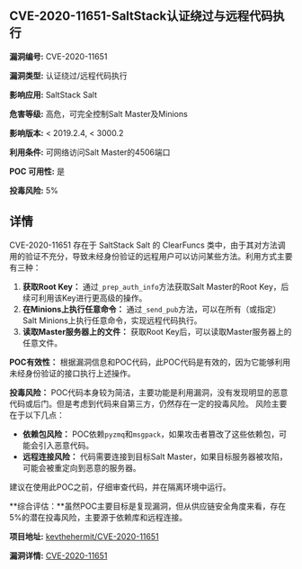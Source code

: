 ## CVE-2020-11651-SaltStack认证绕过与远程代码执行

**漏洞编号:** CVE-2020-11651

**漏洞类型:** 认证绕过/远程代码执行

**影响应用:** SaltStack Salt

**危害等级:** 高危，可完全控制Salt Master及Minions

**影响版本:** < 2019.2.4, < 3000.2

**利用条件:** 可网络访问Salt Master的4506端口

**POC 可用性:** 是

**投毒风险:** 5%

## 详情

CVE-2020-11651 存在于 SaltStack Salt 的 ClearFuncs 类中，由于其对方法调用的验证不充分，导致未经身份验证的远程用户可以访问某些方法。利用方式主要有三种：

1.  **获取Root Key：** 通过`_prep_auth_info`方法获取Salt Master的Root Key，后续可利用该Key进行更高级的操作。
2.  **在Minions上执行任意命令：** 通过`_send_pub`方法，可以在所有（或指定）Salt Minions上执行任意命令，实现远程代码执行。
3.  **读取Master服务器上的文件：** 获取Root Key后，可以读取Master服务器上的任意文件。

**POC有效性：** 根据漏洞信息和POC代码，此POC代码是有效的，因为它能够利用未经身份验证的接口执行上述操作。

**投毒风险：** POC代码本身较为简洁，主要功能是利用漏洞，没有发现明显的恶意代码或后门。但是考虑到代码来自第三方，仍然存在一定的投毒风险。 风险主要在于以下几点：

*   **依赖包风险：**  POC依赖`pyzmq`和`msgpack`，如果攻击者篡改了这些依赖包，可能会引入恶意代码。
*   **远程连接风险：** 代码需要连接到目标Salt Master，如果目标服务器被攻陷，可能会被重定向到恶意的服务器。

 建议在使用此POC之前，仔细审查代码，并在隔离环境中运行。

**综合评估：**虽然POC主要目标是复现漏洞，但从供应链安全角度来看，存在5%的潜在投毒风险，主要源于依赖库和远程连接。

**项目地址:** [kevthehermit/CVE-2020-11651](https://github.com/kevthehermit/CVE-2020-11651)

**漏洞详情:** [CVE-2020-11651](https://nvd.nist.gov/vuln/detail/CVE-2020-11651)